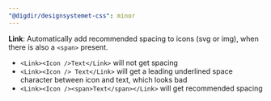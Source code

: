 ```yaml
---
"@digdir/designsystemet-css": minor
---
```


**Link**: Automatically add recommended spacing to icons (svg or img), when there is also a `<span>` present.
- `<Link><Icon />Text</Link>` will not get spacing
- `<Link><Icon /> Text</Link>` will get a leading underlined space character between icon and text, which looks bad
- `<Link><Icon /><span>Text</span></Link>` will get recommended spacing
